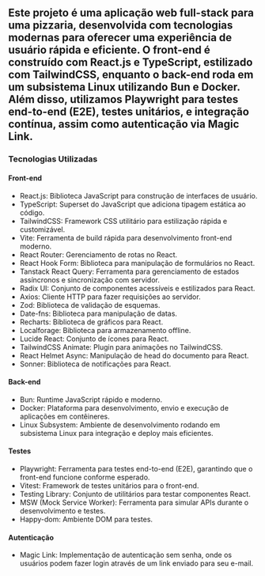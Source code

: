 ## Este projeto é uma aplicação web full-stack para uma pizzaria, desenvolvida com tecnologias modernas para oferecer uma experiência de usuário rápida e eficiente. O front-end é construído com React.js e TypeScript, estilizado com TailwindCSS, enquanto o back-end roda em um subsistema Linux utilizando Bun e Docker. Além disso, utilizamos Playwright para testes end-to-end (E2E), testes unitários, e integração contínua, assim como autenticação via Magic Link.

### Tecnologias Utilizadas
#### Front-end

- React.js: Biblioteca JavaScript para construção de interfaces de usuário.
- TypeScript: Superset do JavaScript que adiciona tipagem estática ao código.
- TailwindCSS: Framework CSS utilitário para estilização rápida e customizável.
- Vite: Ferramenta de build rápida para desenvolvimento front-end moderno.
- React Router: Gerenciamento de rotas no React.
- React Hook Form: Biblioteca para manipulação de formulários no React.
- Tanstack React Query: Ferramenta para gerenciamento de estados assíncronos e sincronização com servidor.
- Radix UI: Conjunto de componentes acessíveis e estilizados para React.
- Axios: Cliente HTTP para fazer requisições ao servidor.
- Zod: Biblioteca de validação de esquemas.
- Date-fns: Biblioteca para manipulação de datas.
- Recharts: Biblioteca de gráficos para React.
- Localforage: Biblioteca para armazenamento offline.
- Lucide React: Conjunto de ícones para React.
- TailwindCSS Animate: Plugin para animações no TailwindCSS.
- React Helmet Async: Manipulação de head do documento para React.
- Sonner: Biblioteca de notificações para React.

#### Back-end

- Bun: Runtime JavaScript rápido e moderno.
- Docker: Plataforma para desenvolvimento, envio e execução de aplicações em contêineres.
- Linux Subsystem: Ambiente de desenvolvimento rodando em subsistema Linux para integração e deploy mais eficientes.

#### Testes

- Playwright: Ferramenta para testes end-to-end (E2E), garantindo que o front-end funcione conforme esperado.
- Vitest: Framework de testes unitários para o front-end.
- Testing Library: Conjunto de utilitários para testar componentes React.
- MSW (Mock Service Worker): Ferramenta para simular APIs durante o desenvolvimento e testes.
- Happy-dom: Ambiente DOM para testes.

#### Autenticação

- Magic Link: Implementação de autenticação sem senha, onde os usuários podem fazer login através de um link enviado para seu e-mail.
